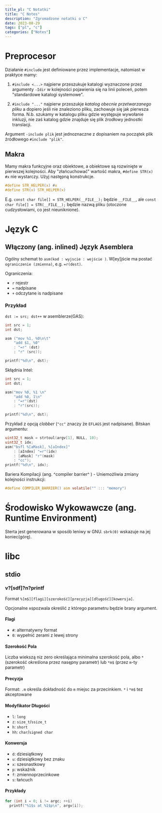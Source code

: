 ```yaml
---
title_pl: "C Notatki"
title: "C Notes"
description: "Zgromadzone notatki o C"
date: 2023-08-29
tags: ["pl", "c"]
categories: ["Notes"]
---
```


# Preprocesor

Działanie `#include` jest definiowane przez implementacje, natomiast w praktyce mamy:

1. `#include <...>` najpierw przeszukuje katalogi wyznaczone przez argumenty `-Idir` w kolejności pojawienia się na linii poleceń, potem "standardowe katalogi systemowe".

2. `#include "..."` najpierw przeszukje _katalog obecnie przetwarzanego pliku_ a dopiero jeśli nie znaleziono pliku, zachowuje się jak pierwsza forma. N.b. szukamy w katalogu pliku gdzie występuje wywołanie inkluzji, nie zaś katalog gdzie znajduje się plik źrodłowy jednostki translacji.

Argument `-include plik` jest jednoznaczne z dopisaniem na początek plik źródłowego `#include "plik"`.

## Makra

Mamy makra funkcyjne oraz obiektowe, a obiektowe są rozwinięte w pierwszej kolejności. Aby "złańcuchować" wartość makra, `#define STR(x) #x` nie wystarczy. Użyj następną konstrukcje.

```c
#define STR_HELPER(x) #x
#define STR(x) STR_HELPER(x)
```

E.g. `const char file[] = STR_HELPER(__FILE__);` będzie `__FILE__`, ale `const char file[] = STR(__FILE__);` będzie nazwą pliku (otoczone cudzysłowiami, co jest nieuniknione).

# Język C

## Włączony (ang. inlined) Język Asemblera

Ogólny schemat to `asm(kod : wyjscie : wejście )`. W[ey]jście ma postać `ograniczenie (zmienna)`, e.g. `=r(dest)`.

Ograniczenia:

- `r` rejestr
- `=` nadpisane
- `+` odczytane is nadpisane

### Przykład

`dst := src; dst++` w asemblerze(GAS):

```c
int src = 1;
int dst;

asm ("mov %1, %0\n\t"
    "add $1, %0"
    : "=r" (dst)
    : "r" (src));

printf("%d\n", dst);
```

Skłądnia Intel:

```c
int src = 1;
int dst;

asm("mov %0, %1 \n"
    "add %0, 1\n"
    : "=r"(dst)
    : "r"(src));

printf("%d\n", dst);
```

Przykład z opcją _clobber_ (`"cc"` znaczy że `EFLAGS` jest nadpisane). Bitskan argumentu:

```c
uint32_t mask = strtoul(argv[1], NULL, 10);
uint32_t idx;
asm("bsfl %[aMask], %[aIndex]"
    : [aIndex] "=r"(idx)
    : [aMask] "r"(mask)
    : "cc");
printf("%d\n", idx);
```

Bariera Kompilacji (ang. ^compiler barrier^ ) - Uniemożliwia zmiany kolejności instrukcji:

```c
#define COMPILER_BARRIER() asm volatile("" ::: "memory")
```


# Środowisko Wykowawcze (ang. Runtime Environment)

Sterta jest generowana w sposób leniwy w GNU. `sbrk(0)` wskazuje na jej koniec(górę).

# libc

## stdio

### v?[sdf]?n?printf


Format `%[m$][flagi][szerokość][precyzja][długość][kowersja]`.

Opcjonalne `m$`pozwala określić z którego parametru będzie brany argument.

#### Flagi

- `#`: alternatywny format
- `0`: wypełnić zerami z lewej strony

#### Szerokość Pola

Liczba wiekszą niz zero określająca minimalna szerokość pola, albo `*` (szerokość określona przez nasępny parametr) lub `*m$` (przez `m`-ty parametr)

#### Precyzja

Format: `.m` określa dokładność do `m` miejsc za przecinkiem.  `*` i `*m$` tez akceptowane

#### Modyfikator Długości

- `l`: `long`
- `z`: `size_t`/`ssize_t`
- `h`: `short`
- `hh`: `char`/`signed char`

#### Konwersja

- `d`: dziesiątkowy
- `u`: dziesiątkowy bez znaku
- `x`: szesnastkowy
- `p`: wskaźnik
- `f`: zmiennoprzecinkowe
- `s`: łańcuch

#### Przykłady

```c
for (int i = 0; i != argc; ++i)
  printf("%1$s at %1$p\n", argv[i]);
```
